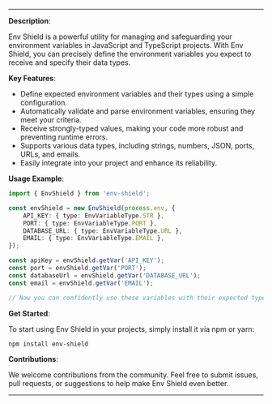 
---
**Description**:

Env Shield is a powerful utility for managing and safeguarding your environment variables in JavaScript and TypeScript projects. With Env Shield, you can precisely define the environment variables you expect to receive and specify their data types.

**Key Features**:

- Define expected environment variables and their types using a simple configuration.
- Automatically validate and parse environment variables, ensuring they meet your criteria.
- Receive strongly-typed values, making your code more robust and preventing runtime errors.
- Supports various data types, including strings, numbers, JSON, ports, URLs, and emails.
- Easily integrate into your project and enhance its reliability.

**Usage Example**:

```typescript
import { EnvShield } from 'env-shield';

const envShield = new EnvShield(process.env, {
    API_KEY: { type: EnvVariableType.STR },
    PORT: { type: EnvVariableType.PORT },
    DATABASE_URL: { type: EnvVariableType.URL },
    EMAIL: { type: EnvVariableType.EMAIL },
});

const apiKey = envShield.getVar('API_KEY');
const port = envShield.getVar('PORT');
const databaseUrl = envShield.getVar('DATABASE_URL');
const email = envShield.getVar('EMAIL');

// Now you can confidently use these variables with their expected types.
```

**Get Started**:

To start using Env Shield in your projects, simply install it via npm or yarn:

```
npm install env-shield
```

**Contributions**:

We welcome contributions from the community. Feel free to submit issues, pull requests, or suggestions to help make Env Shield even better.

---
